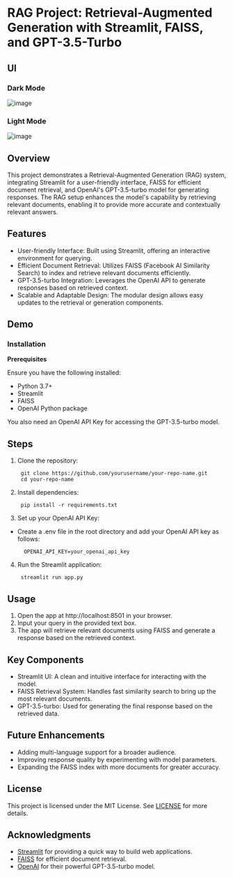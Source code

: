 # RAG Project: Retrieval-Augmented Generation with Streamlit, FAISS, and GPT-3.5-Turbo

## UI

### Dark Mode
![image](https://github.com/user-attachments/assets/566885df-a539-4cbe-bb05-4ed421e168ea)

### Light Mode
![image](https://github.com/user-attachments/assets/eb84ad03-0de9-404f-8098-1b83a4f02f61)

## Overview
This project demonstrates a Retrieval-Augmented Generation (RAG) system, integrating Streamlit for a user-friendly interface, FAISS for efficient document retrieval, and OpenAI's GPT-3.5-turbo model for generating responses. The RAG setup enhances the model's capability by retrieving relevant documents, enabling it to provide more accurate and contextually relevant answers.

## Features
- User-friendly Interface: Built using Streamlit, offering an interactive environment for querying.
- Efficient Document Retrieval: Utilizes FAISS (Facebook AI Similarity Search) to index and retrieve relevant documents efficiently.
- GPT-3.5-turbo Integration: Leverages the OpenAI API to generate responses based on retrieved context.
- Scalable and Adaptable Design: The modular design allows easy updates to the retrieval or generation components.
## Demo

### Installation
**Prerequisites**

Ensure you have the following installed:

- Python 3.7+
- Streamlit
- FAISS
- OpenAI Python package

You also need an OpenAI API Key for accessing the GPT-3.5-turbo model.

## Steps
1. Clone the repository:

        git clone https://github.com/yourusername/your-repo-name.git
        cd your-repo-name

2. Install dependencies:

        pip install -r requirements.txt

3. Set up your OpenAI API Key:

- Create a .env file in the root directory and add your OpenAI API key as follows:

        OPENAI_API_KEY=your_openai_api_key

4. Run the Streamlit application:

        streamlit run app.py

## Usage
1. Open the app at http://localhost:8501 in your browser.
2. Input your query in the provided text box.
3. The app will retrieve relevant documents using FAISS and generate a response based on the retrieved context.

## Key Components
- Streamlit UI: A clean and intuitive interface for interacting with the model.
- FAISS Retrieval System: Handles fast similarity search to bring up the most relevant documents.
- GPT-3.5-turbo: Used for generating the final response based on the retrieved data.

## Future Enhancements
- Adding multi-language support for a broader audience.
- Improving response quality by experimenting with model parameters.
- Expanding the FAISS index with more documents for greater accuracy.

## License
This project is licensed under the MIT License. See [LICENSE](LICENSE) for more details.

## Acknowledgments
- [Streamlit](https://streamlit.io/) for providing a quick way to build web applications.
- [FAISS](https://faiss.ai/) for efficient document retrieval.
- [OpenAI](https://openai.com/) for their powerful GPT-3.5-turbo model.
